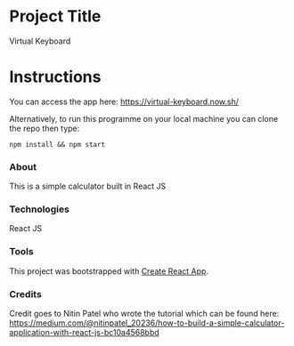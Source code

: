 # Project Title
Virtual Keyboard

# Instructions
You can access the app here: https://virtual-keyboard.now.sh/

Alternatively, to run this programme on your local machine you can clone the repo then type:

`npm install && npm start`

### About
This is a simple calculator built in React JS

### Technologies 
React JS

### Tools
This project was bootstrapped with [Create React App](https://github.com/facebook/create-react-app).

### Credits 
Credit goes to Nitin Patel who wrote the tutorial which can be found here: https://medium.com/@nitinpatel_20236/how-to-build-a-simple-calculator-application-with-react-js-bc10a4568bbd


